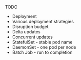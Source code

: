 TODO
- Deployment 
- Various deployment strategies
- Disruption budget
- Delta updates
- Concurrent updates
- StatefulSet - stable pod name
- DaemonSet - one pod per node
- Batch Job - run to completion